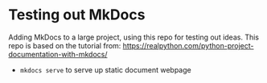 # Testing out MkDocs

Adding MkDocs to a large project, using this repo for testing out ideas.
This repo is based on the tutorial from: <https://realpython.com/python-project-documentation-with-mkdocs/>

- `mkdocs serve` to serve up static document webpage
